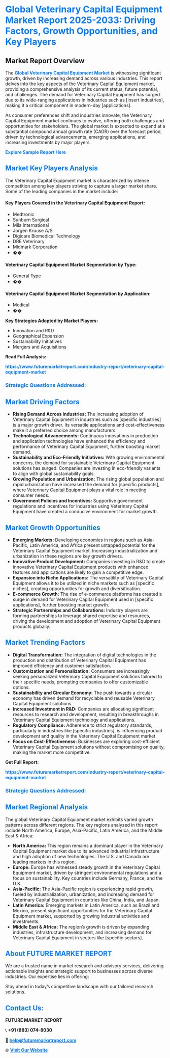 <h1 style="color: #007BFF;">Global Veterinary Capital Equipment Market Report 2025-2033: Driving Factors, Growth Opportunities, and Key Players</h1>

<section id="overview">
<h2>Market Report Overview</h2>
<p>The <a href="https://www.futuremarketreport.com/industry-report/veterinary-capital-equipment-market" style="color: #007BFF; text-decoration: none;"><strong>Global Veterinary Capital Equipment Market</strong></a> is witnessing significant growth, driven by increasing demand across various industries. This report delves into the key aspects of the Veterinary Capital Equipment market, providing a comprehensive analysis of its current status, future potential, and challenges. The demand for Veterinary Capital Equipment has surged due to its wide-ranging applications in industries such as [insert industries], making it a critical component in modern-day [applications].</p>
<p>As consumer preferences shift and industries innovate, the Veterinary Capital Equipment market continues to evolve, offering both challenges and opportunities for stakeholders. The global market is expected to expand at a substantial compound annual growth rate (CAGR) over the forecast period, driven by technological advancements, emerging applications, and increasing investments by major players.</p>
</section>

<section id="overview">
<p><a href="https://www.futuremarketreport.com/request-sample/reportId=113690" style="color: #007BFF; text-decoration: none;"><strong>Explore Sample Report Here</strong></a></p>
</section>

<section id="key-players">
<h2 style="color: #007BFF;">Market Key Players Analysis</h2>
<p>The Veterinary Capital Equipment market is characterized by intense competition among key players striving to capture a larger market share. Some of the leading companies in the market include:</p>
<h4>Key Players Covered in the Veterinary Capital Equipment Report:</h4>
<ul><li>Medtronic</li><li>Sunburn Surgical</li><li>Mila International</li><li>Jorgen Kruuse A/S</li><li>Digicare Biomedical Technology</li><li>DRE Veterinary</li><li>Midmark Corporation</li><li>��</li></ul>
<h4>Veterinary Capital Equipment Market Segmentation by Type:</h4>
<ul><li>General Type</li><li>��</li></ul>

<h4>Veterinary Capital Equipment Market Segmentation by Application:</h4>
<ul><li>Medical</li><li>��</li></ul>
<p><strong>Key Strategies Adopted by Market Players:</strong></p>
<ul>
<li>Innovation and R&D</li>
<li>Geographical Expansion</li>
<li>Sustainability Initiatives</li>
<li>Mergers and Acquisitions</li>
</ul>
</section>

<section>
<p><strong>Read Full Analysis: </strong></p><a href="https://www.futuremarketreport.com/industry-report/veterinary-capital-equipment-market" style="color: #007BFF; text-decoration: none;"><strong>https://www.futuremarketreport.com/industry-report/veterinary-capital-equipment-market</strong></a>
<h3 style="color: #007BFF;">Strategic Questions Addressed:</h3>
</section>

<section id="driving-factors">
<h2 style="color: #007BFF;">Market Driving Factors</h2>
<ul>
<li><strong>Rising Demand Across Industries:</strong> The increasing adoption of Veterinary Capital Equipment in industries such as [specific industries] is a major growth driver. Its versatile applications and cost-effectiveness make it a preferred choice among manufacturers.</li>
<li><strong>Technological Advancements:</strong> Continuous innovations in production and application technologies have enhanced the efficiency and performance of Veterinary Capital Equipment, further boosting market demand.</li>
<li><strong>Sustainability and Eco-Friendly Initiatives:</strong> With growing environmental concerns, the demand for sustainable Veterinary Capital Equipment solutions has surged. Companies are investing in eco-friendly variants to align with global sustainability goals.</li>
<li><strong>Growing Population and Urbanization:</strong> The rising global population and rapid urbanization have increased the demand for [specific products], where Veterinary Capital Equipment plays a vital role in meeting consumer needs.</li>
<li><strong>Government Policies and Incentives:</strong> Supportive government regulations and incentives for industries using Veterinary Capital Equipment have created a conducive environment for market growth.</li>
</ul>
</section>

<section id="growth-opportunities">
<h2 style="color: #007BFF;">Market Growth Opportunities</h2>
<ul>
<li><strong>Emerging Markets:</strong> Developing economies in regions such as Asia-Pacific, Latin America, and Africa present untapped potential for the Veterinary Capital Equipment market. Increasing industrialization and urbanization in these regions are key growth drivers.</li>
<li><strong>Innovative Product Development:</strong> Companies investing in R&D to create innovative Veterinary Capital Equipment products with enhanced features and applications are likely to gain a competitive edge.</li>
<li><strong>Expansion into Niche Applications:</strong> The versatility of Veterinary Capital Equipment allows it to be utilized in niche markets such as [specific niches], creating opportunities for growth and diversification.</li>
<li><strong>E-commerce Growth:</strong> The rise of e-commerce platforms has created a surge in demand for Veterinary Capital Equipment used in [specific applications], further boosting market growth.</li>
<li><strong>Strategic Partnerships and Collaborations:</strong> Industry players are forming partnerships to leverage shared expertise and resources, driving the development and adoption of Veterinary Capital Equipment products globally.</li>
</ul>
</section>

<section id="trending-factors">
<h2 style="color: #007BFF;">Market Trending Factors</h2>
<ul>
<li><strong>Digital Transformation:</strong> The integration of digital technologies in the production and distribution of Veterinary Capital Equipment has improved efficiency and customer satisfaction.</li>
<li><strong>Customization and Personalization:</strong> Consumers are increasingly seeking personalized Veterinary Capital Equipment solutions tailored to their specific needs, prompting companies to offer customizable options.</li>
<li><strong>Sustainability and Circular Economy:</strong> The push towards a circular economy has driven demand for recyclable and reusable Veterinary Capital Equipment solutions.</li>
<li><strong>Increased Investment in R&D:</strong> Companies are allocating significant resources to research and development, resulting in breakthroughs in Veterinary Capital Equipment technology and applications.</li>
<li><strong>Regulatory Compliance:</strong> Adherence to strict regulatory standards, particularly in industries like [specific industries], is influencing product development and quality in the Veterinary Capital Equipment market.</li>
<li><strong>Focus on Cost-Effectiveness:</strong> Businesses are exploring cost-efficient Veterinary Capital Equipment solutions without compromising on quality, making the market more competitive.</li>
</ul>
</section>

<section>
<p><strong>Get Full Report: </strong></p><a href="https://www.futuremarketreport.com/industry-report/veterinary-capital-equipment-market" style="color: #007BFF; text-decoration: none;"><strong>https://www.futuremarketreport.com/industry-report/veterinary-capital-equipment-market</strong></a>
<h3 style="color: #007BFF;">Strategic Questions Addressed:</h3>
</section>


<section id="regional-analysis">
<h2 style="color: #007BFF;">Market Regional Analysis</h2>
<p>The global Veterinary Capital Equipment market exhibits varied growth patterns across different regions. The key regions analyzed in this report include North America, Europe, Asia-Pacific, Latin America, and the Middle East & Africa:</p>
<ul>
<li><strong>North America:</strong> This region remains a dominant player in the Veterinary Capital Equipment market due to its advanced industrial infrastructure and high adoption of new technologies. The U.S. and Canada are leading markets in this region.</li>
<li><strong>Europe:</strong> Europe has witnessed steady growth in the Veterinary Capital Equipment market, driven by stringent environmental regulations and a focus on sustainability. Key countries include Germany, France, and the U.K.</li>
<li><strong>Asia-Pacific:</strong> The Asia-Pacific region is experiencing rapid growth, fueled by industrialization, urbanization, and increasing demand for Veterinary Capital Equipment in countries like China, India, and Japan.</li>
<li><strong>Latin America:</strong> Emerging markets in Latin America, such as Brazil and Mexico, present significant opportunities for the Veterinary Capital Equipment market, supported by growing industrial activities and investments.</li>
<li><strong>Middle East & Africa:</strong> The region’s growth is driven by expanding industries, infrastructure development, and increasing demand for Veterinary Capital Equipment in sectors like [specific sectors].</li>
</ul>
</section>

<footer>
<h2 style="color: #007BFF;">About FUTURE MARKET REPORT</h2>
<p>We are a trusted name in market research and advisory services, delivering actionable insights and strategic support to businesses across diverse industries. Our expertise lies in offering:</p>

<p>Stay ahead in today’s competitive landscape with our tailored research solutions.</p>

<h2 style="color: #007BFF;">Contact Us:</h2>
<p><strong>FUTURE MARKET REPORT</strong></p>
<p>📞 <strong>+91 (883) 074-8030</strong></p>
<p>📧 <strong><a href="mailto:help@futuremarketreport.com" style="color: #007BFF;">help@futuremarketreport.com</a></strong></p>
<p>🌐 <strong><a href="https://www.futuremarketreport.com/" style="color: #007BFF;">Visit Our Website</a></strong></p>
</footer>